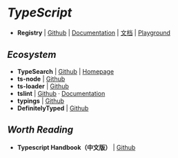 # _TypeScript_

- **Registry** | [Github](https://github.com/Microsoft/TypeScript) | [Documentation](http://www.typescriptlang.org/) | [文档](https://www.tslang.cn/) | [Playground](http://www.typescriptlang.org/play/index.html)


## _Ecosystem_

- **TypeSearch** | [Github](https://github.com/Microsoft/TypeSearch) | [Homepage](https://microsoft.github.io/TypeSearch/)
- **ts-node** | [Github](https://github.com/TypeStrong/ts-node)
- **ts-loader** | [Github](https://github.com/TypeStrong/ts-loader)
- **tslint** | [Github](https://github.com/palantir/tslint) · [Documentation](https://palantir.github.io/tslint/)
- **typings** | [Github](https://github.com/typings/typings)
- **DefinitelyTyped** | [Github](https://github.com/DefinitelyTyped/DefinitelyTyped)


## _Worth Reading_

- **Typescript Handbook（中文版）** | [Github](https://www.gitbook.com/book/zhongsp/typescript-handbook/details)
